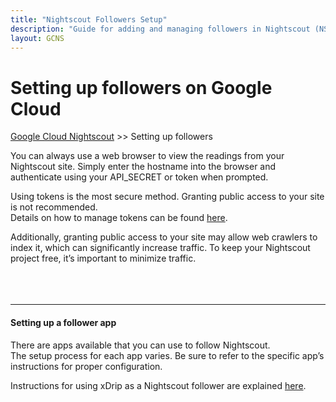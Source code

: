 ```yaml
---
title: "Nightscout Followers Setup"
description: "Guide for adding and managing followers in Nightscout (NS). Documentation and help for sharing glucose data safely and effectively."
layout: GCNS
---
```


# Setting up followers on Google Cloud
[Google Cloud Nightscout](./GoogleCloud.md) >> Setting up followers  
  
You can always use a web browser to view the readings from your Nightscout site. Simply enter the hostname into the browser and authenticate using your API_SECRET or token when prompted.  
  
Using tokens is the most secure method. Granting public access to your site is not recommended.  
Details on how to manage tokens can be found [here](./Tokens.md).  
  
Additionally, granting public access to your site may allow web crawlers to index it, which can significantly increase traffic. To keep your Nightscout project free, it’s important to minimize traffic.    
<br/>  
<br/>  
  
---  
  
#### **Setting up a follower app**  
  
There are apps available that you can use to follow Nightscout.  
The setup process for each app varies. Be sure to refer to the specific app’s instructions for proper configuration.  

Instructions for using xDrip as a Nightscout follower are explained [here](../Follow/FollowNightscout.md).  
  
